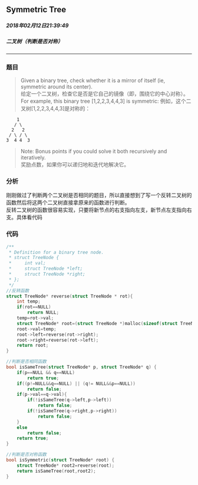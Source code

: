 ## Symmetric Tree
##### 2018年02月12日21:39:49
##### 二叉树（判断是否对称）
***
### 题目
>Given a binary tree, check whether it is a mirror of itself (ie, symmetric around its center).  
给定一个二叉树，检查它是否是它自己的镜像（即，围绕它的中心对称）。
For example, this binary tree [1,2,2,3,4,4,3] is symmetric:
例如，这个二叉树[1,2,2,3,4,4,3]是对称的：
```
    1
   / \
  2   2
 / \ / \
3  4 4  3
```
>Note:
Bonus points if you could solve it both recursively and iteratively.  
奖励点数，如果你可以递归地和迭代地解决它。

### 分析
刚刚做过了判断两个二叉树是否相同的题目，所以直接想到了写一个反转二叉树的函数然后将这两个二叉树直接拿原来的函数进行判断。  
反转二叉树的函数很容易实现，只要将新节点的右支指向左支，新节点左支指向右支。具体看代码

### 代码
```c
/**
 * Definition for a binary tree node.
 * struct TreeNode {
 *     int val;
 *     struct TreeNode *left;
 *     struct TreeNode *right;
 * };
 */
//反转函数
struct TreeNode* reverse(struct TreeNode * rot){
    int temp;
    if(rot==NULL)
        return NULL;
    temp=rot->val;
    struct TreeNode* root=(struct TreeNode *)malloc(sizeof(struct TreeNode));
    root->val=temp;
    root->left=reverse(rot->right);
    root->right=reverse(rot->left);
    return root;
}

//判断是否相同函数
bool isSameTree(struct TreeNode* p, struct TreeNode* q) {
    if(p==NULL && q==NULL)
        return true;
    if((p!=NULL&&q==NULL) || (q!= NULL&&p==NULL))
        return false;
    if(p->val==q->val){
        if(!isSameTree(q->left,p->left))
            return false;
        if(!isSameTree(q->right,p->right))
            return false;
    }
    else
        return false;
    return true;
}

//判断是否对称函数
bool isSymmetric(struct TreeNode* root) {
    struct TreeNode* root2=reverse(root);
    return isSameTree(root,root2);
}
```

